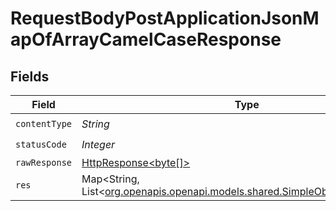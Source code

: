 # RequestBodyPostApplicationJsonMapOfArrayCamelCaseResponse


## Fields

| Field                                                                                                                       | Type                                                                                                                        | Required                                                                                                                    | Description                                                                                                                 |
| --------------------------------------------------------------------------------------------------------------------------- | --------------------------------------------------------------------------------------------------------------------------- | --------------------------------------------------------------------------------------------------------------------------- | --------------------------------------------------------------------------------------------------------------------------- |
| `contentType`                                                                                                               | *String*                                                                                                                    | :heavy_check_mark:                                                                                                          | N/A                                                                                                                         |
| `statusCode`                                                                                                                | *Integer*                                                                                                                   | :heavy_check_mark:                                                                                                          | N/A                                                                                                                         |
| `rawResponse`                                                                                                               | [HttpResponse<byte[]>](https://docs.oracle.com/en/java/javase/11/docs/api/java.net.http/java/net/http/HttpResponse.html)    | :heavy_minus_sign:                                                                                                          | N/A                                                                                                                         |
| `res`                                                                                                                       | Map<String, List<[org.openapis.openapi.models.shared.SimpleObjectCamelCase](../../models/shared/SimpleObjectCamelCase.md)>> | :heavy_minus_sign:                                                                                                          | OK                                                                                                                          |